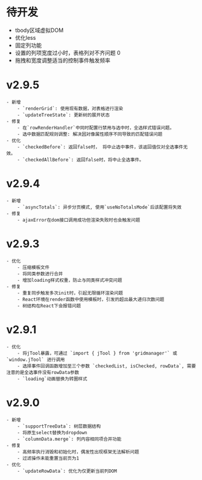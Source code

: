 # 待开发
- tbody区域虚拟DOM
- 优化less
- 固定列功能
- 设置的列项宽度过小时，表格列对不齐问题 0
- 拖拽和宽度调整适当的控制事件触发频率

# v2.9.5
    - 新增
        - `renderGrid`: 使用现有数据，对表格进行渲染
        - `updateTreeState`: 更新树的展开状态
    - 修复
        - 在`rowRenderHandler`中同时配置行禁用与选中时，全选样式错误问题。
        - 选中数据匹配规则调整: 解决因对像属性顺序不同导致的匹配错误问题
    - 优化
        - `checkedBefore`: 返回false时， 将中止选中事件，该返回值仅对全选事件无效。
        - `checkedAllBefore`: 返回false时，将中止全选事件。

# v2.9.4
    - 新增
        - `asyncTotals`: 异步分页模式, 使用`useNoTotalsMode`后该配置将失效
    - 修复
        - ajaxError在dom接口调用成功但渲染失败时也会触发问题

# v2.9.3
    - 优化
        - 压缩模板文件
        - 将同类参数进行合并
        - 增加loading样式权重，防止与同类样式冲突问题
    - 修复
        - 重复同步触发多次init时，引起无限循环渲染问题
        - React环境在render函数中使用模板时，引发的超出最大递归次数问题
        - 树结构在React下会报错问题

# v2.9.1
    - 优化
        - 将jTool暴露，可通过 `import { jTool } from 'gridmanager'` 或 `window.jTool` 进行调用
        - 选择事件回调函数增加至三个参数 `checkedList, isChecked, rowData`, 需要注意的是全选事件没有rowData参数
        - `loading`动画替换为转圈样式

# v2.9.0
    - 新增
        - `supportTreeData`: 树层数据结构
        - 将原生select替换为dropdown
        - `columnData.merge`: 列内容相同项合并功能
    - 修复
        - 高频率执行消毁和初始化时，偶发性出现框架无法解析问题
        - 过滤操作未能重置当前页为1
    - 优化
        - `updateRowData`: 优化为仅更新当前列DOM
